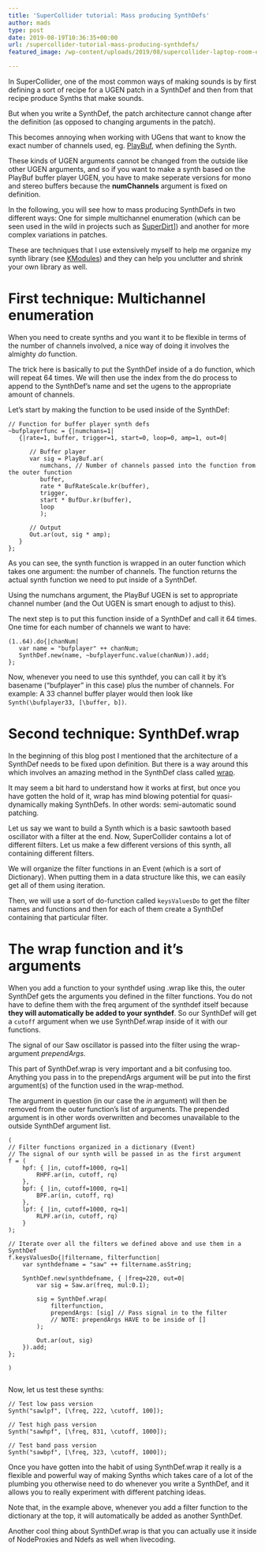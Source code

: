```yaml
---
title: 'SuperCollider tutorial: Mass producing SynthDefs'
author: mads
type: post
date: 2019-08-19T10:36:35+00:00
url: /supercollider-tutorial-mass-producing-synthdefs/
featured_image: /wp-content/uploads/2019/08/supercollider-laptop-room-e1566211773173.jpg

---
```

In SuperCollider, one of the most common ways of making sounds is by first defining a sort of recipe for a UGEN patch in a SynthDef and then from that recipe produce Synths that make sounds.

But when you write a SynthDef, the patch architecture cannot change after the definition (as opposed to changing arguments in the patch).

This becomes annoying when working with UGens that want to know the exact number of channels used, eg. [PlayBuf][1], when defining the Synth.

These kinds of UGEN arguments cannot be changed from the outside like other UGEN arguments, and so if you want to make a synth based on the PlayBuf buffer player UGEN, you have to make seperate versions for mono and stereo buffers because the **numChannels** argument is fixed on definition.

In the following, you will see how to mass producing SynthDefs in two different ways: One for simple multichannel enumeration (which can be seen used in the wild in projects such as [SuperDirt][2]]) and another for more complex variations in patches.

These are techniques that I use extensively myself to help me organize my synth library (see [KModules][3]) and they can help you unclutter and shrink your own library as well.

# First technique: Multichannel enumeration

When you need to create synths and you want it to be flexible in terms of the number of channels involved, a nice way of doing it involves the almighty _do_ function.

The trick here is basically to put the SynthDef inside of a do function, which will repeat 64 times. We will then use the index from the do process to append to the SynthDef’s name and set the ugens to the appropriate amount of channels.

Let’s start by making the function to be used inside of the SynthDef:

<pre><code class="language-supercollider">// Function for buffer player synth defs
~bufplayerfunc = {|numchans=1|
   {|rate=1, buffer, trigger=1, start=0, loop=0, amp=1, out=0|

      // Buffer player
      var sig = PlayBuf.ar(
         numchans, // Number of channels passed into the function from the outer function
         buffer, 
         rate * BufRateScale.kr(buffer),  
         trigger,  
         start * BufDur.kr(buffer),  
         loop
         );

      // Output
      Out.ar(out, sig * amp);
   }
};
</code></pre>

As you can see, the synth function is wrapped in an outer function which takes one argument: the number of channels. The function returns the actual synth function we need to put inside of a SynthDef.

Using the numchans argument, the PlayBuf UGEN is set to appropriate channel number (and the Out UGEN is smart enough to adjust to this).

The next step is to put this function inside of a SynthDef and call it 64 times. One time for each number of channels we want to have:

<pre><code class="language-supercollider">(1..64).do{|chanNum|
   var name = "bufplayer" ++ chanNum;
   SynthDef.new(name, ~bufplayerfunc.value(chanNum)).add;
};
</code></pre>

Now, whenever you need to use this synthdef, you can call it by it’s basename (“bufplayer” in this case) plus the number of channels. For example: A 33 channel buffer player would then look like `Synth(\bufplayer33, [\buffer, b])`.

# Second technique: SynthDef.wrap

In the beginning of this blog post I mentioned that the architecture of a SynthDef needs to be fixed upon definition. But there is a way around this which involves an amazing method in the SynthDef class called [wrap][4].

It may seem a bit hard to understand how it works at first, but once you have gotten the hold of it, wrap has mind blowing potential for quasi-dynamically making SynthDefs. In other words: semi-automatic sound patching.

Let us say we want to build a Synth which is a basic sawtooth based oscillator with a filter at the end. Now, SuperCollider contains a lot of different filters. Let us make a few different versions of this synth, all containing different filters.

We will organize the filter functions in an Event (which is a sort of Dictionary). When putting them in a data structure like this, we can easily get all of them using iteration.

Then, we will use a sort of do-function called `keysValuesDo` to get the filter names and functions and then for each of them create a SynthDef containing that particular filter.

# The wrap function and it&#8217;s arguments

When you add a function to your synthdef using .wrap like this, the outer SynthDef gets the arguments you defined in the filter functions. You do not have to define them with the freq argument of the synthdef itself because **they will automatically be added to your synthdef**. So our SynthDef will get a `cutoff` argument when we use SynthDef.wrap inside of it with our functions.

The signal of our Saw oscillator is passed into the filter using the wrap-argument _prependArgs_.

This part of SynthDef.wrap is very important and a bit confusing too. Anything you pass in to the prependArgs argument will be put into the first argument(s) of the function used in the wrap-method.

The argument in question (in our case the _in_ argument) will then be removed from the outer function&#8217;s list of arguments. The prepended argument is in other words overwritten and becomes unavailable to the outside SynthDef argument list.

<pre><code class="language-supercollider">( 
// Filter functions organized in a dictionary (Event)
// The signal of our synth will be passed in as the first argument
f = (
    hpf: { |in, cutoff=1000, rq=1|
        RHPF.ar(in, cutoff, rq)
    },
    bpf: { |in, cutoff=1000, rq=1|
        BPF.ar(in, cutoff, rq)
    },
    lpf: { |in, cutoff=1000, rq=1|
        RLPF.ar(in, cutoff, rq)
    }
);

// Iterate over all the filters we defined above and use them in a SynthDef
f.keysValuesDo{|filtername, filterfunction| 
    var synthdefname = "saw" ++ filtername.asString;

    SynthDef.new(synthdefname, { |freq=220, out=0|
        var sig = Saw.ar(freq, mul:0.1);

        sig = SynthDef.wrap(
            filterfunction,  
            prependArgs: [sig] // Pass signal in to the filter
            // NOTE: prependArgs HAVE to be inside of []
        ); 

        Out.ar(out, sig)
    }).add;
};

)

</code></pre>

Now, let us test these synths:

<pre><code class="language-supercollider">// Test low pass version
Synth("sawlpf", [\freq, 222, \cutoff, 100]);

// Test high pass version
Synth("sawhpf", [\freq, 831, \cutoff, 1000]);

// Test band pass version
Synth("sawbpf", [\freq, 323, \cutoff, 1000]);
</code></pre>

Once you have gotten into the habit of using SynthDef.wrap it really is a flexible and powerful way of making Synths which takes care of a lot of the plumbing you otherwise need to do whenever you write a SynthDef, and it allows you to really experiment with different patching ideas.

Note that, in the example above, whenever you add a filter function to the dictionary at the top, it will automatically be added as another SynthDef.

Another cool thing about SynthDef.wrap is that you can actually use it inside of NodeProxies and Ndefs as well when livecoding.

 [1]: http://doc.sccode.org/Classes/PlayBuf.html
 [2]: https://github.com/musikinformatik/SuperDirt
 [3]: https://github.com/madskjeldgaard/kmodules
 [4]: http://doc.sccode.org/Overviews/Methods.html#wrap